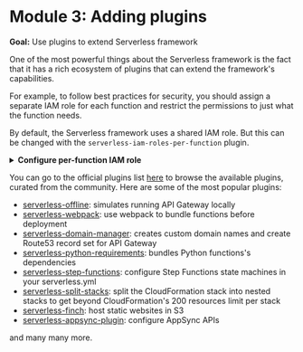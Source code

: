 # Module 3: Adding plugins

**Goal:** Use plugins to extend Serverless framework

One of the most powerful things about the Serverless framework is the fact that it has a rich ecosystem of plugins that can extend the framework's capabilities.

For example, to follow best practices for security, you should assign a separate IAM role for each function and restrict the permissions to just what the function needs.

By default, the Serverless framework uses a shared IAM role. But this can be changed with the `serverless-iam-roles-per-function` plugin.

<details>
<summary><b>Configure per-function IAM role</b></summary><p>

1. Install the `serverless-iam-roles-per-function` plugin as a dev dependency.

`npm i --save-dev serverless-iam-roles-per-function`

2. In the `serverless.yml` add the following to the end of the file

```yml
plugins:
  - serverless-iam-roles-per-function
```

This plugin allows you to specify the IAM permissions for each function.

3. Remove the `iamRoleStatements` block from the `provider` section.

4. Add an `iamRoleStatements` block to the `addRestaurant` function instead:

```yml
iamRoleStatements:
  - Effect: Allow
    Action: dynamodb:PutItem
    Resource: !GetAtt RestaurantsTable.Arn
```

The `addRestaurant` function should look like this afterwards

```yml
addRestaurant:
  handler: functions/add-restaurant.handler
  environment:
    RESTAURANTS_TABLE_NAME: !Ref RestaurantsTable
  events:
    - http:
        path: /restaurants
        method: post
  iamRoleStatements:
    - Effect: Allow
      Action: dynamodb:PutItem
      Resource: !GetAtt RestaurantsTable.Arn
```

5. Deploy the project again

`npm run sls -- deploy`

and make sure the `POST` endpoint still works.

`curl -d '{"name":"myOtherRestaurant"}' -H "Content-Type: application/json" -X POST https://xxx.execute-api.us-east-1.amazonaws.com/dev/restaurants`

</p></details>

You can go to the official plugins list [here](https://www.serverless.com/plugins/) to browse the available plugins, curated from the community. Here are some of the most popular plugins:

* [serverless-offline](https://github.com/dherault/serverless-offline): simulates running API Gateway locally
* [serverless-webpack](https://github.com/serverless-heaven/serverless-webpack): use webpack to bundle functions before deployment
* [serverless-domain-manager](https://github.com/amplify-education/serverless-domain-manager): creates custom domain names and create Route53 record set for API Gateway
* [serverless-python-requirements](https://github.com/UnitedIncome/serverless-python-requirements): bundles Python functions's dependencies
* [serverless-step-functions](https://github.com/serverless-operations/serverless-step-functions): configure Step Functions state machines in your serverless.yml
* [serverless-split-stacks](https://github.com/dougmoscrop/serverless-plugin-split-stacks): split the CloudFormation stack into nested stacks to get beyond CloudFormation's 200 resources limit per stack
* [serverless-finch](https://github.com/fernando-mc/serverless-finch): host static websites in S3
* [serverless-appsync-plugin](https://github.com/sid88in/serverless-appsync-plugin): configure AppSync APIs

and many many more.

